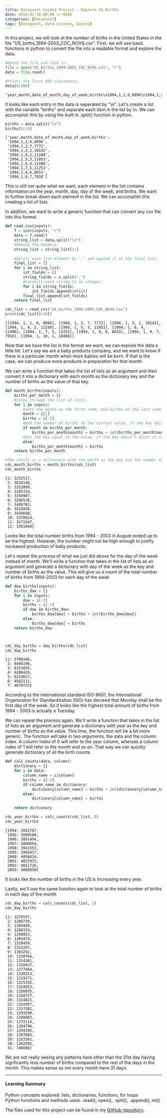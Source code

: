 ```yaml
---
title: Dataquest Guided Project - Explore US Births
date: 2018-01-26 00:00 +/-0000
categories: [DataQuest]
tags: [dataquest, data science, basics]
---
```



In this project, we will look at the number of births in the United States in the file "US_births_1994-2003_CDC_NCHS.csv". First, we will use basic functions in python to convert the file into a readable format and explore the data.


```python
#Opens the file and read it.
file = open("US_births_1994-2003_CDC_NCHS.csv", "r")
data = file.read()

#Prints the first 400 characters.
data[0:400]
```




    'year,month,date_of_month,day_of_week,births\n1994,1,1,6,8096\n1994,1,2,7,7772\n1994,1,3,1,10142\n1994,1,4,2,11248\n1994,1,5,3,11053\n1994,1,6,4,11406\n1994,1,7,5,11251\n1994,1,8,6,8653\n1994,1,9,7,7910\n1994,1,10,1,10498\n1994,1,11,2,11706\n1994,1,12,3,11567\n1994,1,13,4,11212\n1994,1,14,5,11570\n1994,1,15,6,8660\n1994,1,16,7,8123\n1994,1,17,1,10567\n1994,1,18,2,11541\n1994,1,19,3,11257\n1994,1,20,4,11682\n1994,1,21,5'



It looks like each entry in the data is seperated by "\n". Let's create a list with the variable "births" and seperate each item in the list by \n. We can accomplish this by using the built in .split() function in python.


```python
births = data.split("\n")
births[0:10]
```




    ['year,month,date_of_month,day_of_week,births',
     '1994,1,1,6,8096',
     '1994,1,2,7,7772',
     '1994,1,3,1,10142',
     '1994,1,4,2,11248',
     '1994,1,5,3,11053',
     '1994,1,6,4,11406',
     '1994,1,7,5,11251',
     '1994,1,8,6,8653',
     '1994,1,9,7,7910']



This is still not quite what we want, each element in the list contains information on the year, month, day, day of the week, and births. We want to further break down each element in the list. We can accomplish this creating a list of lists. 

In addition, we want to write a generic function that can convert any csv file into this format.


```python
def read_csv(inputs):
    f = open(inputs, "r")
    data = f.read()
    string_list = data.split("\n")
    #Remove the headers.
    string_list = string_list[1:]
    
    #Splits each list element by ',' and append it to the final list.
    final_list = []   
    for i in string_list:
        int_fields = []
        string_fields = i.split(",")
        #Converts each string to an integer.
        for i in string_fields:
            int_fields.append(int(i))
        final_list.append(int_fields)   
    return final_list

cdc_list = read_csv("US_births_1994-2003_CDC_NCHS.csv")
print(cdc_list[0:10])
```

    [[1994, 1, 1, 6, 8096], [1994, 1, 2, 7, 7772], [1994, 1, 3, 1, 10142], [1994, 1, 4, 2, 11248], [1994, 1, 5, 3, 11053], [1994, 1, 6, 4, 11406], [1994, 1, 7, 5, 11251], [1994, 1, 8, 6, 8653], [1994, 1, 9, 7, 7910], [1994, 1, 10, 1, 10498]]
    

Now that we have the list in the format we want, we can explore the data a little bit. Let's say we are a baby products company, and we want to know if there is a particular month when more babies will be born. If that is the case, we can produce more products in preparation for that month.

We can write a function that takes the list of lists as an argument and then convert it into a dictionary with each month as the dictionary key and the number of births as the value of that key.


```python
def month_births(inputs):
    births_per_month = {}
    #Loops through the list of lists.
    for i in inputs:
        #Sets the month as the first item, and births as the last item.
        month = i[1]
        births = i[-1]
        #Add the number of births to the current value, if the key exists in the dictionary.
        if month in births_per_month:
            births_per_month[month] = births + int(births_per_month[month])
        #Set the key equal to the value, if the key doesn't exist in teh dictionary.
        else:
            births_per_month[month] = births           
    return births_per_month

#The result is a dictionary with the month as the key and the number of births as values.
cdc_month_births = month_births(cdc_list)
cdc_month_births
```




    {1: 3232517,
     2: 3018140,
     3: 3322069,
     4: 3185314,
     5: 3350907,
     6: 3296530,
     7: 3498783,
     8: 3525858,
     9: 3439698,
     10: 3378814,
     11: 3171647,
     12: 3301860}



Looks like the total number births from 1994 - 2003 in August ended up to be the highest. However, the number might not be high enough to justify increased production of baby products.

Let's repeat the process of what we just did above for the day of the week instead of month. We'll write a function that takes in the list of lists as an argument and generate a dictionary with day of the week as the key and number of births as the value. This will give us a count of the total number of births from 1994-2003 for each day of the week


```python
def dow_births(inputs):
    births_dow = {}
    for i in inputs:
        dow = i[-2]
        births = i[-1]
        if dow in births_dow:
            births_dow[dow] = births + int(births_dow[dow])
        else:
            births_dow[dow] = births           
    return births_dow



cdc_day_births = dow_births(cdc_list)
cdc_day_births
```




    {1: 5789166,
     2: 6446196,
     3: 6322855,
     4: 6288429,
     5: 6233657,
     6: 4562111,
     7: 4079723}



According to the international standard ISO-8601, the International Organization for Standardization (ISO) has decreed that Monday shall be the first day of the week. So it looks like the highest total amount of births from 1994 - 2003 is actually a Tuesday.

We can repeat the process again. We'll write a function that takes in the list of lists as an argument and generate a dictionary with year as the key and number of births as the value. This time, the function will be a bit more generic. The function will take in two arguments, the data and the column index. A column index of 0 will refer to the year column, whereas a column index of 1 will refer to the month and so on. That way we can quickly generate dictionary of all the birth counts.


```python
def calc_counts(data, column):
    dictionary = {}
    for i in data:
        column_name = i[column]
        births = i[-1]
        if column_name in dictionary:
            dictionary[column_name] = births + int(dictionary[column_name])
        else:
            dictionary[column_name] = births
            
    return dictionary

cdc_year_births = calc_counts(cdc_list, 0)
cdc_year_births
```




    {1994: 3952767,
     1995: 3899589,
     1996: 3891494,
     1997: 3880894,
     1998: 3941553,
     1999: 3959417,
     2000: 4058814,
     2001: 4025933,
     2002: 4021726,
     2003: 4089950}



It looks like the number of births in the US is increasing every year. 

Lastly, we'll use the same function again to look at the total number of births in each day of the month


```python
cdc_day_births = calc_counts(cdc_list, 2)
cdc_day_births
```




    {1: 1276557,
     2: 1288739,
     3: 1304499,
     4: 1288154,
     5: 1299953,
     6: 1304474,
     7: 1310459,
     8: 1312297,
     9: 1303292,
     10: 1320764,
     11: 1314361,
     12: 1318437,
     13: 1277684,
     14: 1320153,
     15: 1319171,
     16: 1315192,
     17: 1324953,
     18: 1326855,
     19: 1318727,
     20: 1324821,
     21: 1322897,
     22: 1317381,
     23: 1293290,
     24: 1288083,
     25: 1272116,
     26: 1284796,
     27: 1294395,
     28: 1307685,
     29: 1223161,
     30: 1202095,
     31: 746696}



We are not really seeing any patterns here other than the 31st day having signficantly less number of births compared to the rest of the days in the month. This makes sense as not every month have 31 days.

---

#### Learning Summary

Python concepts explored: lists, dictionaries, functions, for loops  
Python functions and methods used: .read(), open(), .split(), .append(), int()


The files used for this project can be found in my [GitHub repository](https://github.com/sengkchu/Dataquest-Guided-Projects-Solutions/tree/master/Guided%20Project_%20Explore%20U.S.%20Births).

